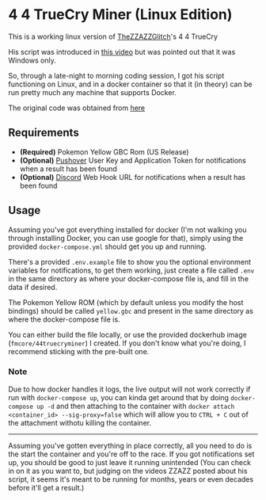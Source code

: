 # 4 4 TrueCry Miner (Linux Edition)
This is a working linux version of [TheZZAZZGlitch](https://www.youtube.com/c/TheZZAZZGlitch)'s 4 4 TrueCry

His script was introduced in [this video](https://youtu.be/rXZPhnVzc4M?t=474) but was pointed out that it was Windows only.

So, through a late-night to morning coding session, I got his script functioning on Linux, and in a docker container so that it (in theory) can be run pretty much any machine that supports Docker.

The original code was obtained from [here](https://sites.google.com/site/thezzazzglitch)

## Requirements
- **(Required)** Pokemon Yellow GBC Rom (US Release)
- **(Optional)** [Pushover](https://pushover.net/) User Key and Application Token for notifications when a result has been found
- **(Optional)** [Discord](https://discord.com/) Web Hook URL for notifications when a result has been found

## Usage
Assuming you've got everything installed for docker (I'm not walking you through installing Docker, you can use google for that), simply using the provided `docker-compose.yml` should get you up and running.

There's a provided `.env.example` file to show you the optional environment variables for notifications, to get them working, just create a file called `.env` in the same directory as where your docker-compose file is, and fill in the data if desired.

The Pokemon Yellow ROM (which by default unless you modify the host bindings) should be called `yellow.gbc` and present in the same directory as where the docker-compose file is.

You can either build the file locally, or use the provided dockerhub image (`fmcore/44truecryminer`) I created. If you don't know what you're doing, I recommend sticking with the pre-built one.

### Note
Due to how docker handles it logs, the live output will not work correctly if run with `docker-compose up`, you can kinda get around that by doing `docker-compose up -d` and then attaching to the container with `docker attach <container_id> --sig-proxy=false` which will allow you to `CTRL + C` out of the attachment withotu killing the container.

---
Assuming you've gotten everything in place correctly, all you need to do is the start the container and you're off to the race. If you got notifications set up, you should be good to just leave it running unintended (You can check in on it as you want to, but judging on the videos ZZAZZ posted about his script, it seems it's meant to be running for months, years or even decades before it'll get a result.)